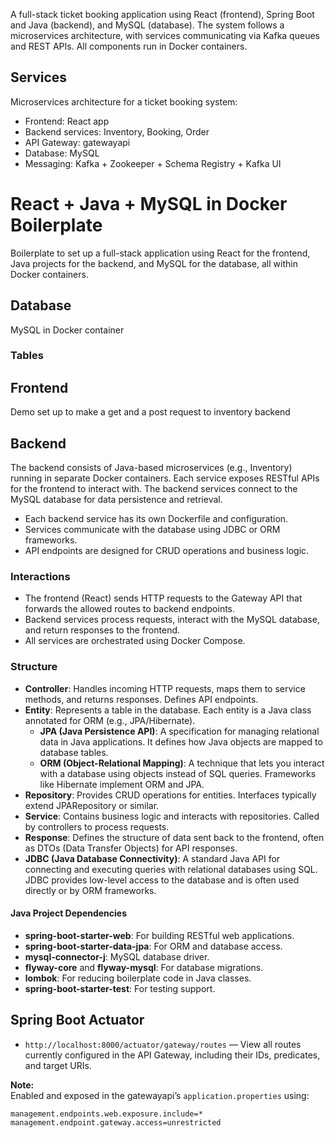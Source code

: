 A full-stack ticket booking application using React (frontend), Spring Boot and Java (backend), and MySQL (database). 
The system follows a microservices architecture, with services communicating via Kafka queues and REST APIs.
All components run in Docker containers.

## Services

Microservices architecture for a ticket booking system:
  - Frontend: React app
  - Backend services: Inventory, Booking, Order
  - API Gateway: gatewayapi
  - Database: MySQL
  - Messaging: Kafka + Zookeeper + Schema Registry + Kafka UI

# React + Java + MySQL in Docker Boilerplate

Boilerplate to set up a full-stack application using React for the frontend, Java projects for the backend, and MySQL for the database, all within Docker containers. 

## Database

MySQL in Docker container

### Tables

## Frontend

Demo set up to make a get and a post request to inventory backend

## Backend

The backend consists of Java-based microservices (e.g., Inventory) running in separate Docker containers. Each service exposes RESTful APIs for the frontend to interact with. The backend services connect to the MySQL database for data persistence and retrieval.

- Each backend service has its own Dockerfile and configuration.
- Services communicate with the database using JDBC or ORM frameworks.
- API endpoints are designed for CRUD operations and business logic.

### Interactions

- The frontend (React) sends HTTP requests to the Gateway API that forwards the allowed routes to backend endpoints.
- Backend services process requests, interact with the MySQL database, and return responses to the frontend.
- All services are orchestrated using Docker Compose.

### Structure

- **Controller**: Handles incoming HTTP requests, maps them to service methods, and returns responses. Defines API endpoints.
- **Entity**: Represents a table in the database. Each entity is a Java class annotated for ORM (e.g., JPA/Hibernate).
  - **JPA (Java Persistence API)**: A specification for managing relational data in Java applications. It defines how Java objects are mapped to database tables.
  - **ORM (Object-Relational Mapping)**: A technique that lets you interact with a database using objects instead of SQL queries. Frameworks like Hibernate implement ORM and JPA.
- **Repository**: Provides CRUD operations for entities. Interfaces typically extend JPARepository or similar.
- **Service**: Contains business logic and interacts with repositories. Called by controllers to process requests.
- **Response**: Defines the structure of data sent back to the frontend, often as DTOs (Data Transfer Objects) for API responses.
- **JDBC (Java Database Connectivity)**: A standard Java API for connecting and executing queries with relational databases using SQL. JDBC provides low-level access to the database and is often used directly or by ORM frameworks.

#### Java Project Dependencies

- **spring-boot-starter-web**: For building RESTful web applications.
- **spring-boot-starter-data-jpa**: For ORM and database access.
- **mysql-connector-j**: MySQL database driver.
- **flyway-core** and **flyway-mysql**: For database migrations.
- **lombok**: For reducing boilerplate code in Java classes.
- **spring-boot-starter-test**: For testing support.

## Spring Boot Actuator

- `http://localhost:8000/actuator/gateway/routes` — View all routes currently configured in the API Gateway, including their IDs, predicates, and target URIs.

**Note:**  
Enabled and exposed in the gatewayapi’s `application.properties` using:
```
management.endpoints.web.exposure.include=*
management.endpoint.gateway.access=unrestricted
```


